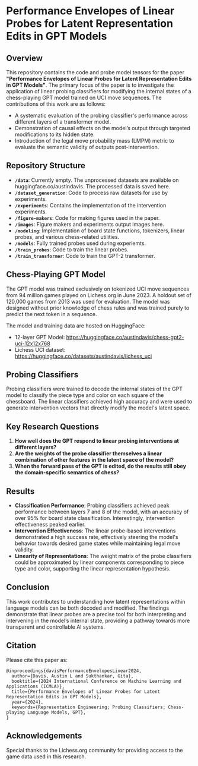 # Performance Envelopes of Linear Probes for Latent Representation Edits in GPT Models

## Overview

This repository contains the code and probe model tensors for the paper **"Performance Envelopes of Linear Probes for Latent Representation Edits in GPT Models"**. The primary focus of the paper is to investigate the application of linear probing classifiers for modifying the internal states of a chess-playing GPT model trained on UCI move sequences. The contributions of this work are as follows:

- A systematic evaluation of the probing classifier's performance across different layers of a transformer model.
- Demonstration of causal effects on the model’s output through targeted modifications to its hidden state.
- Introduction of the legal move probability mass (LMPM) metric to evaluate the semantic validity of outputs post-intervention.

## Repository Structure

- **`/data`**: Currently empty. The unprocessed datasets are available on huggingface.co/austindavis. The processed data is saved here.
- **`/dataset_generation`**: Code to process raw datasets for use by experiments.
- **`/experiments`**: Contains the implementation of the intervention experiments.
- **`/figure-makers`**: Code for making figures used in the paper.
- **`/images`**: Figure makers and experiments output images here.
- **`/modeling`**: Implementation of board state functions, tokenizers, linear probes, and various chess-related utilities.
- **`/models`**: Fully trained probes used during experiemts.
- **`/train_probes`**: Code to train the linear probes.
- **`/train_transformer`**: Code to train the GPT-2 transformer.


## Chess-Playing GPT Model

The GPT model was trained exclusively on tokenized UCI move sequences from 94 million games played on Lichess.org in June 2023. A holdout set of 120,000 games from 2013 was used for evaluation. The model was designed without prior knowledge of chess rules and was trained purely to predict the next token in a sequence. 

The model and training data are hosted on HuggingFace:
- 12-layer GPT Model: https://huggingface.co/austindavis/chess-gpt2-uci-12x12x768
- Lichess UCI dataset: https://huggingface.co/datasets/austindavis/lichess_uci

## Probing Classifiers

Probing classifiers were trained to decode the internal states of the GPT model to classify the piece type and color on each square of the chessboard. The linear classifiers achieved high accuracy and were used to generate intervention vectors that directly modify the model's latent space.

## Key Research Questions

1. **How well does the GPT respond to linear probing interventions at different layers?**
2. **Are the weights of the probe classifier themselves a linear combination of other features in the latent space of the model?**
3. **When the forward pass of the GPT is edited, do the results still obey the domain-specific semantics of chess?**

## Results

- **Classification Performance**: Probing classifiers achieved peak performance between layers 7 and 8 of the model, with an accuracy of over 95% for board state classification. Interestingly, intervention effectiveness peaked earlier.
- **Intervention Effectiveness**: The linear probe-based interventions demonstrated a high success rate, effectively steering the model's behavior towards desired game states while maintaining legal move validity.
- **Linearity of Representations**: The weight matrix of the probe classifiers could be approximated by linear components corresponding to piece type and color, supporting the linear representation hypothesis.

## Conclusion

This work contributes to understanding how latent representations within language models can be both decoded and modified. The findings demonstrate that linear probes are a precise tool for both interpreting and intervening in the model’s internal state, providing a pathway towards more transparent and controllable AI systems.

## Citation

Please cite this paper as:

```
@inproceedings{davisPerformanceEnvelopesLinear2024,
  author={Davis, Austin L and Sukthankar, Gita},
  booktitle={2024 International Conference on Machine Learning and Applications (ICMLA)}, 
  title={Performance Envelopes of Linear Probes for Latent Representation Edits in GPT Models}, 
  year={2024},
  keywords={Representation Engineering; Probing Classifiers; Chess-playing Language Models, GPT},
}
```

## Acknowledgements

Special thanks to the Lichess.org community for providing access to the game data used in this research.
